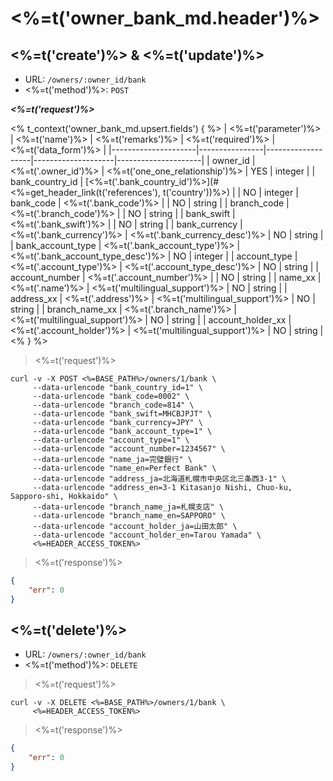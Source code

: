 # <%=t('owner_bank_md.header')%>

## <%=t('create')%> & <%=t('update')%>

- URL: `/owners/:owner_id/bank`
- <%=t('method')%>: `POST`

***<%=t('request')%>***

<% t_context('owner_bank_md.upsert.fields') { %>
| <%=t('parameter')%> | <%=t('name')%> | <%=t('remarks')%> | <%=t('required')%> | <%=t('data_form')%> |
|---------------------|----------------|-------------------|--------------------|---------------------|
| owner_id | <%=t('.owner_id')%> | <%=t('one_one_relationship')%> | YES | integer |
| bank_country_id | [<%=t('.bank_country_id')%>](#<%=get_header_link(t('references'), t('country'))%>) | | NO | integer
| bank_code | <%=t('.bank_code')%> | | NO | string |
| branch_code | <%=t('.branch_code')%> | | NO | string |
| bank_swift | <%=t('.bank_swift')%> | | NO | string |
| bank_currency | <%=t('.bank_currency')%> | <%=t('.bank_currency_desc')%> | NO | string |
| bank_account_type | <%=t('.bank_account_type')%> | <%=t('.bank_account_type_desc')%> | NO | integer |
| account_type | <%=t('.account_type')%> | <%=t('.account_type_desc')%> | NO | string |
| account_number | <%=t('.account_number')%> | | NO | string |
| name_xx | <%=t('.name')%> | <%=t('multilingual_support')%> | NO | string |
| address_xx | <%=t('.address')%> | <%=t('multilingual_support')%> | NO | string |
| branch_name_xx | <%=t('.branch_name')%> | <%=t('multilingual_support')%> | NO | string |
| account_holder_xx | <%=t('.account_holder')%> | <%=t('multilingual_support')%> | NO | string |
<% } %>

> <%=t('request')%>

```shell
curl -v -X POST <%=BASE_PATH%>/owners/1/bank \
     --data-urlencode "bank_country_id=1" \
     --data-urlencode "bank_code=0002" \
     --data-urlencode "branch_code=814" \
     --data-urlencode "bank_swift=MHCBJPJT" \
     --data-urlencode "bank_currency=JPY" \
     --data-urlencode "bank_account_type=1" \
     --data-urlencode "account_type=1" \
     --data-urlencode "account_number=1234567" \
     --data-urlencode "name_ja=完璧銀行" \
     --data-urlencode "name_en=Perfect Bank" \
     --data-urlencode "address_ja=北海道札幌市中央区北三条西3-1" \
     --data-urlencode "address_en=3-1 Kitasanjo Nishi, Chuo-ku, Sapporo-shi, Hokkaido" \
     --data-urlencode "branch_name_ja=札幌支店" \
     --data-urlencode "branch_name_en=SAPPORO" \
     --data-urlencode "account_holder_ja=山田太郎" \
     --data-urlencode "account_holder_en=Tarou Yamada" \
     <%=HEADER_ACCESS_TOKEN%>
```

> <%=t('response')%>

```json
{
    "err": 0
}
```

## <%=t('delete')%>

- URL: `/owners/:owner_id/bank`
- <%=t('method')%>: `DELETE`

> <%=t('request')%>

```shell
curl -v -X DELETE <%=BASE_PATH%>/owners/1/bank \
     <%=HEADER_ACCESS_TOKEN%>
```

> <%=t('response')%>

```json
{
    "err": 0
}
